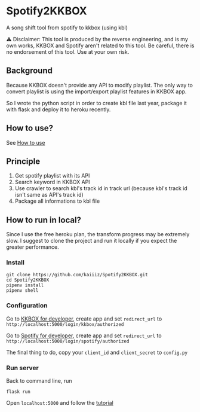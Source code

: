 # Spotify2KKBOX

A song shift tool from spotify to kkbox (using kbl)

⚠️ Disclaimer: This tool is produced by the reverse engineering, and is my own works, KKBOX and Spotify aren't related to this tool. Be careful, there is no endorsement of this tool. Use at your own risk. 

## Background

Because KKBOX doesn't provide any API to modify playlist. The only way to convert playlist is using the import/export playlist features in KKBOX app.

So I wrote the python script in order to create kbl file last year, package it with flask and deploy it to heroku recently.

## How to use?

See [How to use](https://github.com/kaiiiz/Spotify2KKBOX/wiki/How-to-use%3F)

## Principle

1. Get spotify playlist with its API
2. Search keyword in KKBOX API
3. Use crawler to search kbl's track id in track url (because kbl's track id isn't same as API's track id)
4. Package all informations to kbl file

## How to run in local?

Since I use the free heroku plan, the transform progress may be extremely slow. I suggest to clone the project and run it locally if you expect the greater performance.

### Install

```
git clone https://github.com/kaiiiz/Spotify2KKBOX.git
cd Spotify2KKBOX
pipenv install
pipenv shell
```

### Configuration

Go to [KKBOX for developer](https://developer.kkbox.com/#/app), create app and set `redirect_url` to `http://localhost:5000/login/kkbox/authorized`

Go to [Spotify for developer](https://developer.spotify.com/dashboard/), create app and set `redirect_url` to `http://localhost:5000/login/spotify/authorized`

The final thing to do, copy your `client_id` and `client_secret` to `config.py`

### Run server

Back to command line, run

```
flask run
```

Open `localhost:5000` and follow the [tutorial](https://github.com/kaiiiz/Spotify2KKBOX/wiki/How-to-use%3F)
